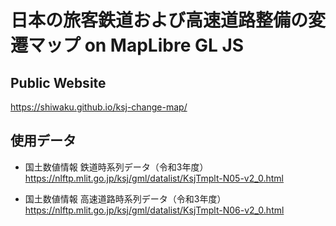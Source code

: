 # 日本の旅客鉄道および高速道路整備の変遷マップ on MapLibre GL JS
## Public Website  
https://shiwaku.github.io/ksj-change-map/

## 使用データ
- 国土数値情報 鉄道時系列データ（令和3年度）  
https://nlftp.mlit.go.jp/ksj/gml/datalist/KsjTmplt-N05-v2_0.html

- 国土数値情報 高速道路時系列データ（令和3年度）  
https://nlftp.mlit.go.jp/ksj/gml/datalist/KsjTmplt-N06-v2_0.html
